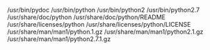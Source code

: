 /usr/bin/pydoc
/usr/bin/python
/usr/bin/python2
/usr/bin/python2.7
/usr/share/doc/python
/usr/share/doc/python/README
/usr/share/licenses/python
/usr/share/licenses/python/LICENSE
/usr/share/man/man1/python.1.gz
/usr/share/man/man1/python2.1.gz
/usr/share/man/man1/python2.7.1.gz
